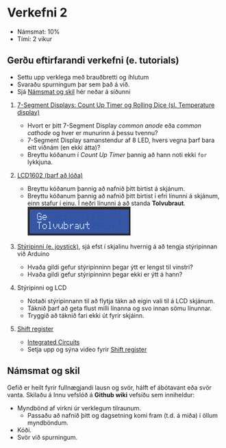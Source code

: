 # Verkefni 2 
- Námsmat: 10%
- Tími: 2 vikur

## Gerðu eftirfarandi verkefni (e. tutorials)

- Settu upp verklega með brauðbretti og íhlutum
- Svaraðu spurningum þar sem það á við.
- Sjá [Námsmat og skil](#Námsmat-og-skil) hér neðar á síðunni

1. [7-Segment Displays: Count Up Timer og Rolling Dice (sl. Temperature display)](http://www.circuitbasics.com/arduino-7-segment-display-tutorial/)
   - Hvort er þitt 7-Segment Display *common anode* eða *common cathode* og hver er munurinn á þessu tvennu?
   - 7-Segment Display samanstendur af 8 LED, hvers vegna þarf bara eitt viðnám (en ekki átta)?
   - Breyttu kóðanum í *Count Up Timer* þannig að hann noti ekki ```for``` lykkjuna.

1. [LCD1602 (þarf að lóða)](https://www.arduino.cc/en/Tutorial/HelloWorld)
   - Breyttu kóðanum þannig að nafnið þitt birtist á skjánum.
   - Breyttu kóðanum þannig að nafnið þitt birtist í efri línunni á skjánum, einn stafur í einu. Í neðri línunni á að standa **Tolvubraut**.
   ![LCD](../Myndir/lcd_verkefni2.gif)

1. [Stýripinni (e. joystick)](../Kodi/styripinni.ino), sjá efst í skjalinu hvernig á að tengja stýripinnan við Arduino
   - Hvaða gildi gefur stýripinninn þegar ýtt er lengst til vinstri?
   - Hvaða gildi gefur stýripinninn þegar ekki er ýtt á hann?

1. Stýripinni og LCD
   - Notaði stýripinnann til að flytja tákn að eigin vali til á LCD skjánum.
   - Táknið þarf að geta flust milli línanna og svo innan sömu línunnar.
   - Tryggið að táknið fari ekki út fyrir skjáinn.

1. [Shift register](https://learn.adafruit.com/adafruit-arduino-lesson-4-eight-leds/parts)
   - [Integrated Circuits](https://www.instructables.com/lesson/Integrated-Circuits-1/)
   - Setja upp og sýna video fyrir [Shift register](https://learn.adafruit.com/adafruit-arduino-lesson-4-eight-leds/parts)

## Námsmat og skil

Gefið er heilt fyrir fullnægjandi lausn og svör, hálft ef ábótavant eða svör vanta.
Skilaðu á Innu vefslóð á **Github wiki** vefsíðu sem inniheldur:

- Myndbönd af virkni úr verklegum tilraunum.
  - Passaðu að nafnið þitt og dagsetning komi fram (t.d. á miða) í öllum myndböndum.
- Kóði.
- Svör við spurningum.

<!-- 1. [Lesson 13: Stopwatch (4 digit 7-segment display)](https://github.com/GunnarThorunnarson/VESM2VT05BU/tree/master/PowerSupplyLearningKitforUNO/Lesson%2013%20Stopwatch) 

1. [IR fjarstýringu með ir receiver](http://www.circuitbasics.com/arduino-ir-remote-receiver-tutorial/) -->

<!-- 4. [Stýripinni og ljósadíóður (nota eigin kóða)](https://github.com/GunnarThorunnarson/VESM2VT05BU/blob/master/verkefni/ljosadiodur.md) sjá [kóðalausn](https://create.arduino.cc/editor/gestskoli/f9733890-89c5-4498-a981-88bbdec3165b/preview) -->

<!-- 5. [Lesson 10: Thermistor (Power Supply sett) (notar LCD skjá)](https://github.com/GunnarThorunnarson/VESM2VT05BU/tree/master/PowerSupplyLearningKitforUNO/Lesson%2010%20Thermistor) -->

<!--
1. Rökrásir
   - [Grunnhliðin (youtube, 3 mín, ísl)](https://youtu.be/Q_TSHgi_SgE)
   - [Fleiri hlið](https://en.wikipedia.org/wiki/Logic_gate)
   - [Integrated Circuits](https://www.instructables.com/lesson/Integrated-Circuits-1/)
   - [Half Adder](https://www.circuitstoday.com/half-adder)
   - Settu upp *Half Adder* rás á breadboard ásamt tökkum og ljósum til að sýna virknina. Þú færð hliðin hjá kennaranum.
-->

<!--

- Settu upp í TinkerCad 
1. TinkerCad tengla á lausnir (muna að hafa public).
2. [Skjámyndbandsupptöku](https://screencast-o-matic.com) af virkni í TinkerCad.

-->
